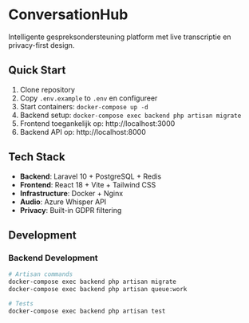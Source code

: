 # ConversationHub

Intelligente gespreksondersteuning platform met live transcriptie en privacy-first design.

## Quick Start

1. Clone repository
2. Copy `.env.example` to `.env` en configureer
3. Start containers: `docker-compose up -d`
4. Backend setup: `docker-compose exec backend php artisan migrate`
5. Frontend toegankelijk op: http://localhost:3000
6. Backend API op: http://localhost:8000

## Tech Stack

- **Backend**: Laravel 10 + PostgreSQL + Redis
- **Frontend**: React 18 + Vite + Tailwind CSS
- **Infrastructure**: Docker + Nginx
- **Audio**: Azure Whisper API
- **Privacy**: Built-in GDPR filtering

## Development

### Backend Development
```bash
# Artisan commands
docker-compose exec backend php artisan migrate
docker-compose exec backend php artisan queue:work

# Tests
docker-compose exec backend php artisan test